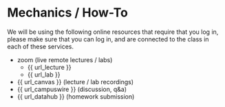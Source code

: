 # Mechanics / How-To

We will be using the following online resources that require that you log in, please make sure that you can log in, and are connected to the class in each of these services.  

- zoom (live remote lectures / labs)
    - {{ url_lecture }}
    - {{ url_lab }}
- {{ url_canvas }} (lecture / lab recordings)
- {{ url_campuswire }} (discussion, q&a)
- {{ url_datahub }} (homework submission)

